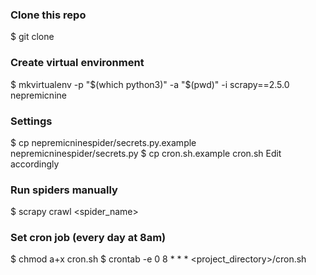 ### Clone this repo
$ git clone <url>

### Create virtual environment
$ mkvirtualenv -p "$(which python3)" -a "$(pwd)" -i scrapy==2.5.0 nepremicnine

### Settings
$ cp nepremicninespider/secrets.py.example nepremicninespider/secrets.py
$ cp cron.sh.example cron.sh
Edit accordingly

### Run spiders manually
$ scrapy crawl <spider_name>

### Set cron job (every day at 8am)
$ chmod a+x cron.sh
$ crontab -e
  0 8 * * * <project_directory>/cron.sh

